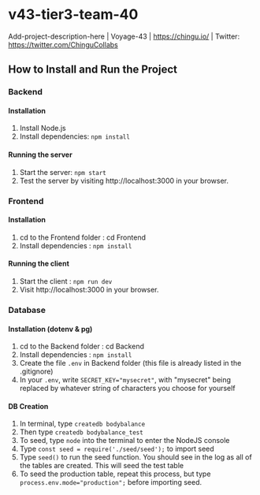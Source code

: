# v43-tier3-team-40
Add-project-description-here
| Voyage-43 | https://chingu.io/ | Twitter: https://twitter.com/ChinguCollabs
## How to Install and Run the Project
### Backend
#### Installation
1. Install Node.js
2. Install dependencies: `npm install`
#### Running the server
1. Start the server: `npm start`
2. Test the server by visiting http://localhost:3000 in your browser.

### Frontend

#### Installation
1. cd to the Frontend folder : cd Frontend
2. Install dependencies : `npm install`

#### Running the client
1. Start the client : `npm run dev`
2. Visit http://localhost:3000 in your browser.


### Database

#### Installation (dotenv & pg)
1. cd to the Backend folder : cd Backend
2. Install dependencies : `npm install`
3. Create the file `.env` in Backend folder (this file is already listed in the .gitignore)
4. In your `.env`, write `SECRET_KEY="mysecret"`, with "mysecret" being replaced by whatever string of characters you choose for yourself


#### DB Creation
1. In terminal, type `createdb bodybalance`
2. Then type `createdb bodybalance_test`
3. To seed, type `node` into the terminal to enter the NodeJS console
4. Type `const seed = require('./seed/seed');` to import seed
5. Type `seed()` to run the seed function. You should see in the log as all of the tables are created. This will seed the test table
6. To seed the production table, repeat this process, but type `process.env.mode="production";` before importing seed.
